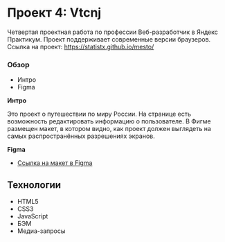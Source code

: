 # Проект 4: Vtcnj 

Четвертая проектная работа по профессии Веб-разработчик в Яндекс Практикум.
Проект поддерживает современные версии браузеров.
Ссылка на проект: https://statistx.github.io/mesto/

### Обзор
* Интро
* Figma

**Интро**

Это проект о путешествии по миру России.
На странице есть возможность редактировать информацию о пользователе.
В Фигме размещен макет, в котором видно, как проект должен выглядеть на самых распространённых разрешениях экранов.

**Figma**

* [Ссылка на макет в Figma](https://www.figma.com/file/2cn9N9jSkmxD84oJik7xL7/JavaScript.-Sprint-4?node-id=0%3A1)

## Технологии

- HTML5
- CSS3
- JavaScript
- БЭМ
- Медиа-запросы